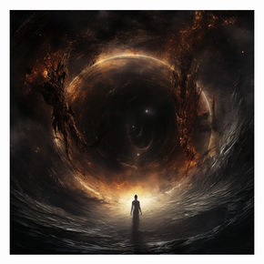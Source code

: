 <script src="https://gist.github.com/DrSensor/2b45a6eb516b6b8084a4866d10699113.js"></script>
<p align="center">
  <img src="./pancak3_cosmic_black_hole_interstellar_uhd_burnedcharred_Osiris_40dc9ac1-aa11-454d-bdc4-d4a244a26d2b_42.png" alt="Alt text">
</p>
